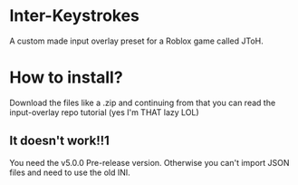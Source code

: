 # Inter-Keystrokes
A custom made input overlay preset for a Roblox game called JToH.

# How to install?
Download the files like a .zip and continuing from that you can read the input-overlay repo tutorial (yes I'm THAT lazy LOL)

## It doesn't work!!1
You need the v5.0.0 Pre-release version. Otherwise you can't import JSON files and need to use the old INI.
